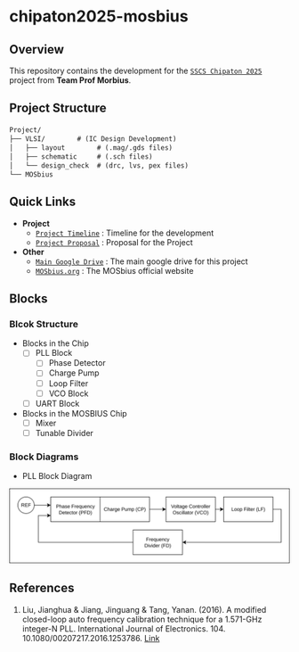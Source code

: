 # chipaton2025-mosbius

## Overview

This repository contains the development for the [`SSCS Chipaton 2025`](https://github.com/sscs-ose/sscs-chipathon-2025) project from **Team Prof Morbius**.


## Project Structure

```
Project/
├── VLSI/        # (IC Design Development)
│   ├── layout        # (.mag/.gds files)
│   ├── schematic     # (.sch files)
│   └── design_check  # (drc, lvs, pex files)
└── MOSbius
```

## Quick Links

- **Project**
    - [`Project Timeline`]( https://docs.google.com/spreadsheets/d/1ED5GlzHhh6iyMfWsxwQK_LsvYb5z8FFv7d2K7-hli_0/edit?usp=sharing ) : Timeline for the development
    - [`Project Proposal`]( https://docs.google.com/presentation/d/1d4etSCZGezYiTcyhqJMmxZKgGMZXT_DFGWo_tfqO1z0/edit?usp=sharing ) : Proposal for the Project
- **Other**
    - [`Main Google Drive`]( https://drive.google.com/drive/folders/1l0VH1jhEloeevTNJNOWizoYGq4sh_gAN?usp=sharing ) : The main google drive for this project
    - [`MOSbius.org`]( https://mosbius.org/0_front_matter/intro.html ) : The MOSbius official website

## Blocks

### Blcok Structure
- Blocks in the Chip
    - [ ] PLL Block
        - [ ] Phase Detector
        - [ ] Charge Pump
        - [ ] Loop Filter
        - [ ] VCO Block
    - [ ] UART Block

- Blocks in the MOSBIUS Chip
    - [ ] Mixer
    - [ ] Tunable Divider

### Block Diagrams

- PLL Block Diagram

![img](./docs/block_diagram_pll.drawio.png)


## References
1.  Liu, Jianghua & Jiang, Jinguang & Tang, Yanan. (2016). A modified closed-loop auto frequency calibration technique for a 1.571-GHz integer-N PLL. International Journal of Electronics. 104. 10.1080/00207217.2016.1253786.  [Link](https://www.researchgate.net/publication/309521542_A_modified_closed-loop_auto_frequency_calibration_technique_for_a_1571-GHz_integer-N_PLL/citation/download)